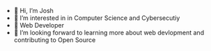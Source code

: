 - 👋 Hi, I’m Josh
- 👀 I’m interested in in Computer Science and Cybersecutiy
- 🌱 Web Developer
- 💞️ I’m looking forward to learning more about web devlopment and contributing to Open Source

<!---
joshButWhy/joshButWhy is a ✨ special ✨ repository because its `README.md` (this file) appears on your GitHub profile.
You can click the Preview link to take a look at your changes.
--->

